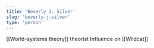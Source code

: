 ```yaml
---
title: 'Beverly J. Silver'
slug: 'beverly-j-silver'
type: 'person'
---
```


[[World-systems theory]] theorist
Influence on [[Wildcat]]